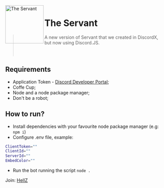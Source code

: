 <img align="left" style="vertical-align: middle" height="120" src="https://cdn.discordapp.com/avatars/924226147384954891/4c016bb4e0a2e66ab7101f654fd2aff6.webp?size=1024" alt="The Servant">

# The Servant
> A new version of Servant that we created in DiscordX, but now using Discord.JS. <br><br><br>

## Requirements
- Application Token - [Discord Developer Portal](https://discord.com/developers);
- Coffe Cup;
- Node and a node package manager;
- Don't be a robot;

## How to run?
- Install dependencies with your favourite node package manager (e.g: `npm i`)
- Configure .env file, example:
```sh
ClientToken=""
ClientId=""
ServerId=""
EmbedColor=""
```
- Run the bot running the script `node .`


Join: [HellZ](https://discord.gg/hellz)
